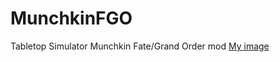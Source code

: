 # MunchkinFGO
Tabletop Simulator Munchkin Fate/Grand Order mod
[My image](https://4keY.github.io/MunchkinFGO/Allies/deck1.png)
